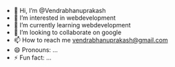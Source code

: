 - 👋 Hi, I’m @Vendrabhanuprakash
- 👀 I’m interested in webdevelopment 
- 🌱 I’m currently learning webdevelopment
- 💞️ I’m looking to collaborate on google
- 📫 How to reach me vendrabhanuprakash@gmail.com
- 😄 Pronouns: ...
- ⚡ Fun fact: ...

<!---
Vendrabhanuprakash/Vendrabhanuprakash is a ✨ special ✨ repository because its `README.md` (this file) appears on your GitHub profile.
You can click the Preview link to take a look at your changes.
--->
